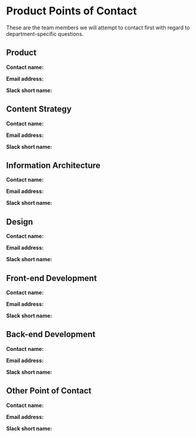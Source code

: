 # Product Points of Contact

These are the team members we will attempt to contact first with regard to
department-specific questions.

## Product

**Contact name:**

**Email address:**

**Slack short name:**

## Content Strategy

**Contact name:**

**Email address:**

**Slack short name:**

## Information Architecture

**Contact name:**

**Email address:**

**Slack short name:**

## Design

**Contact name:**

**Email address:**

**Slack short name:**

## Front-end Development

**Contact name:**

**Email address:**

**Slack short name:**

## Back-end Development

**Contact name:**

**Email address:**

**Slack short name:**

## Other Point of Contact

**Contact name:**

**Email address:**

**Slack short name:**
